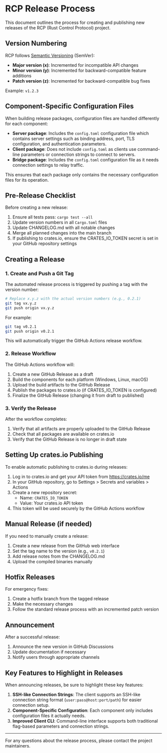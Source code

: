 # RCP Release Process

This document outlines the process for creating and publishing new releases of the RCP (Rust Control Protocol) project.

## Version Numbering

RCP follows [Semantic Versioning](https://semver.org/) (SemVer):

- **Major version (x)**: Incremented for incompatible API changes
- **Minor version (y)**: Incremented for backward-compatible feature additions
- **Patch version (z)**: Incremented for backward-compatible bug fixes

Example: `v1.2.3`

## Component-Specific Configuration Files

When building release packages, configuration files are handled differently for each component:

- **Server package**: Includes the `config.toml` configuration file which contains server settings such as binding address, port, TLS configuration, and authentication parameters.
- **Client package**: Does not include `config.toml` as clients use command-line parameters or connection strings to connect to servers.
- **Bridge package**: Includes the `config.toml` configuration file as it needs connection settings to relay traffic.

This ensures that each package only contains the necessary configuration files for its operation.

## Pre-Release Checklist

Before creating a new release:

1. Ensure all tests pass: `cargo test --all`
2. Update version numbers in all `Cargo.toml` files
3. Update CHANGELOG.md with all notable changes
4. Merge all planned changes into the main branch
5. If publishing to crates.io, ensure the CRATES_IO_TOKEN secret is set in your GitHub repository settings

## Creating a Release

### 1. Create and Push a Git Tag

The automated release process is triggered by pushing a tag with the version number:

```bash
# Replace x.y.z with the actual version numbers (e.g., 0.2.1)
git tag vx.y.z
git push origin vx.y.z
```

For example:
```bash
git tag v0.2.1
git push origin v0.2.1
```

This will automatically trigger the GitHub Actions release workflow.

### 2. Release Workflow

The GitHub Actions workflow will:

1. Create a new GitHub Release as a draft
2. Build the components for each platform (Windows, Linux, macOS)
3. Upload the build artifacts to the GitHub Release
4. Publish the packages to crates.io (if CRATES_IO_TOKEN is configured)
5. Finalize the GitHub Release (changing it from draft to published)

### 3. Verify the Release

After the workflow completes:

1. Verify that all artifacts are properly uploaded to the GitHub Release
2. Check that all packages are available on crates.io
3. Verify that the GitHub Release is no longer in draft state

## Setting Up crates.io Publishing

To enable automatic publishing to crates.io during releases:

1. Log in to crates.io and get your API token from https://crates.io/me
2. In your GitHub repository, go to Settings > Secrets and variables > Actions
3. Create a new repository secret:
   - Name: `CRATES_IO_TOKEN`
   - Value: Your crates.io API token
4. This token will be used securely by the GitHub Actions workflow

## Manual Release (if needed)

If you need to manually create a release:

1. Create a new release from the GitHub web interface
2. Set the tag name to the version (e.g., `v0.2.1`)
3. Add release notes from the CHANGELOG.md
4. Upload the compiled binaries manually

## Hotfix Releases

For emergency fixes:

1. Create a hotfix branch from the tagged release
2. Make the necessary changes
3. Follow the standard release process with an incremented patch version

## Announcement

After a successful release:

1. Announce the new version in GitHub Discussions
2. Update documentation if necessary
3. Notify users through appropriate channels

## Key Features to Highlight in Releases

When announcing releases, be sure to highlight these key features:

1. **SSH-like Connection Strings**: The client supports an SSH-like connection string format (`user:pass@host:port/path`) for easier connection setup.
2. **Component-Specific Configuration**: Each component only includes configuration files it actually needs.
3. **Improved Client CLI**: Command-line interface supports both traditional flag-based parameters and connection strings.

---

For any questions about the release process, please contact the project maintainers.